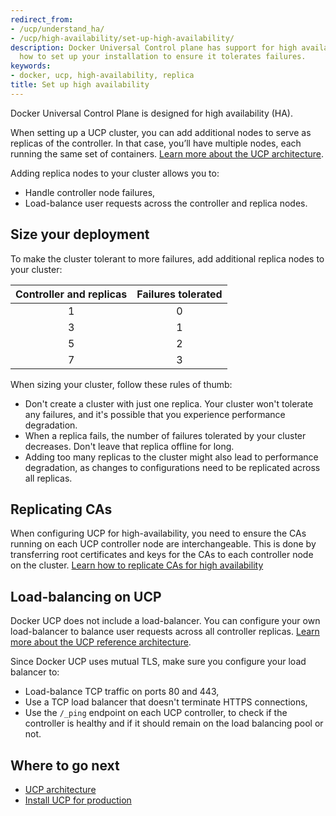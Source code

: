 ```yaml
---
redirect_from:
- /ucp/understand_ha/
- /ucp/high-availability/set-up-high-availability/
description: Docker Universal Control plane has support for high availability. Learn
  how to set up your installation to ensure it tolerates failures.
keywords:
- docker, ucp, high-availability, replica
title: Set up high availability
---
```


Docker Universal Control Plane is designed for high availability (HA).

When setting up a UCP cluster, you can add additional nodes to serve as
replicas of the controller. In that case, you’ll have multiple nodes, each
running the same set of containers.
[Learn more about the UCP architecture](../architecture.md).

Adding replica nodes to your cluster allows you to:

* Handle controller node failures,
* Load-balance user requests across the controller and replica nodes.


## Size your deployment

To make the cluster tolerant to more failures, add additional replica nodes to
your cluster:

| Controller and replicas | Failures tolerated |
|:-----------------------:|:------------------:|
|            1            |         0          |
|            3            |         1          |
|            5            |         2          |
|            7            |         3          |


When sizing your cluster, follow these rules of thumb:

* Don't create a cluster with just one replica. Your cluster won't tolerate any
failures, and it's possible that you experience performance degradation.
* When a replica fails, the number of failures tolerated by your cluster
decreases. Don't leave that replica offline for long.
* Adding too many replicas to the cluster might also lead to performance
degradation, as changes to configurations need to be replicated across all
replicas.

## Replicating CAs

When configuring UCP for high-availability, you need to ensure the CAs running
on each UCP controller node are interchangeable. This is done by transferring
root certificates and keys for the CAs to each controller node on the cluster.
[Learn how to replicate CAs for high availability](replicate-cas.md)

## Load-balancing on UCP

Docker UCP does not include a load-balancer. You can configure your own
load-balancer to balance user requests across all controller replicas.
[Learn more about the UCP reference architecture](https://www.docker.com/sites/default/files/RA_UCP%20Load%20Balancing-Feb%202016_0.pdf).

Since Docker UCP uses mutual TLS, make sure you configure your load balancer to:

* Load-balance TCP traffic on ports 80 and 443,
* Use a TCP load balancer that doesn't terminate HTTPS connections,
* Use the `/_ping` endpoint on each UCP controller, to check if the controller
is healthy and if it should remain on the load balancing pool or not.


## Where to go next

* [UCP architecture](../architecture.md)
* [Install UCP for production](../installation/install-production.md)
